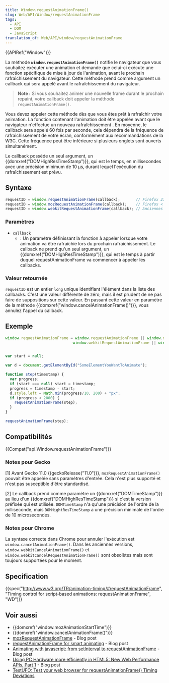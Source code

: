 ```yaml
---
title: Window.requestAnimationFrame()
slug: Web/API/Window/requestAnimationFrame
tags:
  - API
  - DOM
  - JavaScript
translation_of: Web/API/window/requestAnimationFrame
---
```

{{APIRef("Window")}}

La méthode **`window.requestAnimationFrame()`** notifie le navigateur que vous souhaitez exécuter une animation et demande que celui-ci exécute une fonction spécifique de mise à jour de l'animation, avant le prochain rafraîchissement du navigateur. Cette méthode prend comme argument un callback qui sera appelé avant le rafraîchissement du navigateur.

> **Note :** Si vous souhaitez animer une nouvelle frame durant le prochain repaint, votre callback doit appeler la méthode `requestAnimationFrame()`.

Vous devez appeler cette méthode dès que vous êtes prêt à rafraîchir votre animation. La fonction contenant l'animation doit être appelée avant que le navigateur n'effectue un nouveau rafraîchissement . En moyenne, le callback sera appelé 60 fois par seconde, cela dépendra de la fréquence de rafraîchissement de votre écran, conformément aux recommandations de la W3C. Cette fréquence peut être inférieure si plusieurs onglets sont ouverts simultanément.

Le callback possède un seul argument, un {{domxref("DOMHighResTimeStamp")}}, qui est le temps, en millisecondes avec une précision minimum de 10 µs, durant lequel l'exécution du rafraîchissement est prévu.

## Syntaxe

```js
requestID = window.requestAnimationFrame(callback);       // Firefox 23 / IE 10 / Chrome / Safari 7 (incl. iOS)
requestID = window.mozRequestAnimationFrame(callback);    // Firefox < 23
requestID = window.webkitRequestAnimationFrame(callback); // Anciennes versions de Safari / Chrome
```

### Paramètres

- `callback`
  - : Un paramètre définissant la fonction à appeler lorsque votre animation va être rafraîchie lors du prochain rafraîchissement. Le callback ne prend qu'un seul argument, un {{domxref("DOMHighResTimeStamp")}}, qui est le temps à partir duquel requestAnimationFrame va commencer à appeler les callbacks.

### Valeur retournée

`requestID` est un entier `long` unique identifiant l'élément dans la liste des callbacks. C'est une valeur différente de zéro, mais il est prudent de ne pas faire de suppositions sur cette valeur. En passant cette valeur en paramètre de la méthode {{domxref("window.cancelAnimationFrame()")}},  vous annulez l'appel du callback.

## Exemple

```js
window.requestAnimationFrame = window.requestAnimationFrame || window.mozRequestAnimationFrame ||
                              window.webkitRequestAnimationFrame || window.msRequestAnimationFrame;


var start = null;

var d = document.getElementById("SomeElementYouWantToAnimate");

function step(timestamp) {
  var progress;
  if (start === null) start = timestamp;
  progress = timestamp - start;
  d.style.left = Math.min(progress/10, 200) + "px";
  if (progress < 2000) {
    requestAnimationFrame(step);
  }
}

requestAnimationFrame(step);
```

## Compatibilités

{{Compat("api.Window.requestAnimationFrame")}}

### Notes pour Gecko

\[1] Avant Gecko 11.0 {{geckoRelease("11.0")}}, `mozRequestAnimationFrame()` pouvait être appelée sans paramètres d'entrée. Cela n'est plus supporté et n'est pas susceptible d'être standardisé.

\[2] Le callback prend comme paramètre un {{domxref("DOMTimeStamp")}} au lieu d'un {{domxref("DOMHighResTimeStamp")}} si c'est la version préfixée qui est utilisée. `DOMTimeStamp` n'a qu'une précision de l'ordre de la milliseconde, mais `DOMHightResTimeStamp` a une précision minimale de l'ordre de 10 microsecondes.

### Notes pour Chrome

La syntaxe correcte dans Chrome pour annuler l'exécution est `window.cancelAnimationFrame()`. Dans les anciennes versions, `window.webkitCancelAnimationFrame()` et `window.webkitCancelRequestAnimationFrame()` sont obsolètes mais sont toujours supportées pour le moment.

## Specification

{{spec("http://www.w3.org/TR/animation-timing/#requestAnimationFrame", "Timing control for script-based animations: requestAnimationFrame", "WD")}}

## Voir aussi

- {{domxref("window.mozAnimationStartTime")}}
- {{domxref("window.cancelAnimationFrame()")}}
- [mozRequestAnimationFrame](http://weblogs.mozillazine.org/roc/archives/2010/08/mozrequestanima.html) - Blog post
- [requestAnimationFrame for smart animating](http://paulirish.com/2011/requestanimationframe-for-smart-animating/) - Blog post
- [Animating with javascript: from setInterval to requestAnimationFrame](http://hacks.mozilla.org/2011/08/animating-with-javascript-from-setinterval-to-requestanimationframe/) - Blog post
- [Using PC Hardware more efficiently in HTML5: New Web Performance APIs, Part 1](http://blogs.msdn.com/b/ie/archive/2011/07/05/using-pc-hardware-more-efficiently-in-html5-new-web-performance-apis-part-1.aspx) - Blog post
- [TestUFO: Test your web browser for requestAnimationFrame() Timing Deviations](http://www.testufo.com/#test=animation-time-graph)
